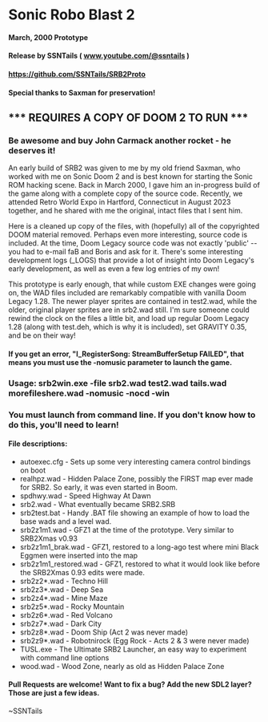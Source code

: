 # Sonic Robo Blast 2
#### March, 2000 Prototype
#### Release by SSNTails ( www.youtube.com/@ssntails )
#### https://github.com/SSNTails/SRB2Proto
#### Special thanks to Saxman for preservation!

## *** REQUIRES A COPY OF DOOM 2 TO RUN ***
### Be awesome and buy John Carmack another rocket - he deserves it!

An early build of SRB2 was given to me by my old friend Saxman, who worked with me on Sonic Doom 2 and is best known for starting the Sonic ROM hacking scene. Back in March 2000, I gave him an in-progress build of the game along with a complete copy of the source code.
Recently, we attended Retro World Expo in Hartford, Connecticut in August 2023 together, and he shared with me the original, intact files that I sent him.

Here is a cleaned up copy of the files, with (hopefully) all of the copyrighted DOOM material removed. Perhaps even more interesting, source code is included. At the time, Doom Legacy source code was not exactly 'public' -- you had to e-mail faB and Boris and ask for it. There's some interesting development logs (_LOGS) that provide a lot of insight into Doom Legacy's early development, as well as even a few log entries of my own!

This prototype is early enough, that while custom EXE changes were going on, the WAD files included are remarkably compatible with vanilla Doom Legacy 1.28. The newer player sprites are contained in test2.wad, while the older, original player sprites are in srb2.wad still. I'm sure someone could rewind the clock on the files a little bit, and load up regular Doom Legacy 1.28 (along with test.deh, which is why it is included), set GRAVITY 0.35, and be on their way!

#### If you get an error, "I_RegisterSong: StreamBufferSetup FAILED", that means you must use the -nomusic parameter to launch the game.

### Usage: srb2win.exe -file srb2.wad test2.wad tails.wad morefileshere.wad -nomusic -nocd -win
### You must launch from command line. If you don't know how to do this, you'll need to learn!

#### File descriptions:
* autoexec.cfg - Sets up some very interesting camera control bindings on boot
* realhpz.wad  - Hidden Palace Zone, possibly the FIRST map ever made for SRB2. So early, it was even started in Boom.
* spdhwy.wad   - Speed Highway At Dawn
* srb2.wad     - What eventually became SRB2.SRB
* srb2test.bat - Handy .BAT file showing an example of how to load the base wads and a level wad.
* srb2z1m1.wad - GFZ1 at the time of the prototype. Very similar to SRB2Xmas v0.93
* srb2z1m1_brak.wad - GFZ1, restored to a long-ago test where mini Black Eggmen were inserted into the map
* srb2z1m1_restored.wad - GFZ1, restored to what it would look like before the SRB2Xmas 0.93 edits were made.
* srb2z2*.wad  - Techno Hill
* srb2z3*.wad  - Deep Sea
* srb2z4*.wad  - Mine Maze
* srb2z5*.wad  - Rocky Mountain
* srb2z6*.wad  - Red Volcano
* srb2z7*.wad  - Dark City
* srb2z8*.wad  - Doom Ship (Act 2 was never made)
* srb2z9*.wad  - Robotnirock (Egg Rock - Acts 2 & 3 were never made)
* TUSL.exe     - The Ultimate SRB2 Launcher, an easy way to experiment with command line options
* wood.wad     - Wood Zone, nearly as old as Hidden Palace Zone

#### Pull Requests are welcome! Want to fix a bug? Add the new SDL2 layer? Those are just a few ideas.


~SSNTails
